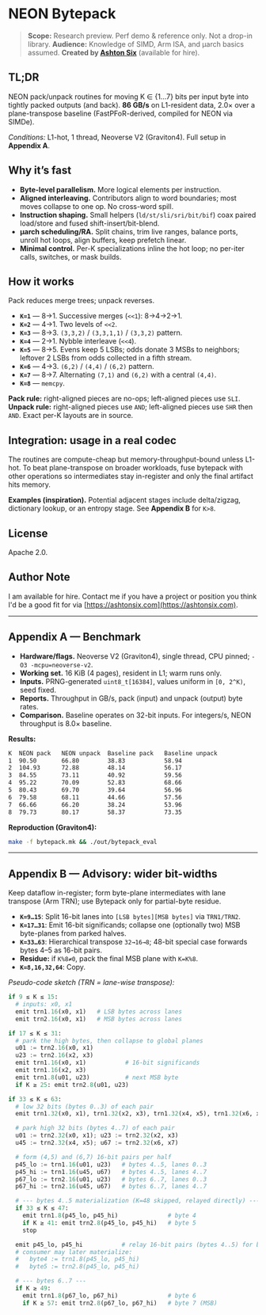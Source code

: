 # NEON Bytepack

> **Scope:** Research preview. Perf demo & reference only. Not a drop-in library.
> **Audience:** Knowledge of SIMD, Arm ISA, and µarch basics assumed.
> **Created by [Ashton Six](https://ashtonsix.com)** (available for hire).

## TL;DR

NEON pack/unpack routines for moving K ∈ {1…7} bits per input byte into tightly packed outputs (and back). **86 GB/s** on L1-resident data, 2.0× over a plane-transpose baseline (FastPFoR-derived, compiled for NEON via SIMDe).

_Conditions:_ L1-hot, 1 thread, Neoverse V2 (Graviton4). Full setup in **Appendix A**.

## Why it’s fast

- **Byte-level parallelism.** More logical elements per instruction.
- **Aligned interleaving.** Contributors align to word boundaries; most moves collapse to one op. No cross-word spill.
- **Instruction shaping.** Small helpers (`ld/st/sli/sri/bit/bif`) coax paired load/store and fused shift-insert/bit-blend.
- **µarch scheduling/RA.** Split chains, trim live ranges, balance ports, unroll hot loops, align buffers, keep prefetch linear.
- **Minimal control.** Per-K specializations inline the hot loop; no per-iter calls, switches, or mask builds.

## How it works

Pack reduces merge trees; unpack reverses.

- **`K=1`** — 8→1. Successive merges (`<<1`): 8→4→2→1.
- **`K=2`** — 4→1. Two levels of `<<2`.
- **`K=3`** — 8→3. `(3,3,2)` / `(3,3,1,1)` / `(3,3,2)` pattern.
- **`K=4`** — 2→1. Nybble interleave (`<<4`).
- **`K=5`** — 8→5. Evens keep 5 LSBs; odds donate 3 MSBs to neighbors; leftover 2 LSBs from odds collected in a fifth stream.
- **`K=6`** — 4→3. `(6,2)` / `(4,4)` / `(6,2)` pattern.
- **`K=7`** — 8→7. Alternating `(7,1)` and `(6,2)` with a central `(4,4)`.
- **`K=8`** — `memcpy`.

**Pack rule:** right-aligned pieces are no-ops; left-aligned pieces use `SLI`.
**Unpack rule:** right-aligned pieces use `AND`; left-aligned pieces use `SHR` then `AND`.
Exact per-K layouts are in source.

## Integration: usage in a real codec

The routines are compute-cheap but memory-throughput-bound unless L1-hot. To beat plane-transpose on broader workloads, fuse bytepack with other operations so intermediates stay in-register and only the final artifact hits memory.

**Examples (inspiration).** Potential adjacent stages include delta/zigzag, dictionary lookup, or an entropy stage. See **Appendix B** for `K>8`.

## License

Apache 2.0.

## Author Note

I am available for hire. Contact me if you have a project or position you think I'd be a good fit for via [https://ashtonsix.com](https://ashtonsix.com).

---

## Appendix A — Benchmark

- **Hardware/flags.** Neoverse V2 (Graviton4), single thread, CPU pinned; `-O3 -mcpu=neoverse-v2`.
- **Working set.** 16 KiB (4 pages), resident in L1; warm runs only.
- **Inputs.** PRNG-generated `uint8_t[16384]`, values uniform in `[0, 2^K)`, seed fixed.
- **Reports.** Throughput in GB/s, pack (input) and unpack (output) byte rates.
- **Comparison.** Baseline operates on 32-bit inputs. For integers/s, NEON throughput is 8.0× baseline.

**Results:**

```txt
K  NEON pack   NEON unpack  Baseline pack   Baseline unpack
1  90.50       66.80        38.83           58.94
2  104.93      72.88        48.14           56.17
3  84.55       73.11        40.92           59.56
4  95.22       70.09        52.83           68.66
5  80.43       69.70        39.64           56.96
6  79.58       68.11        44.66           57.56
7  66.66       66.20        38.24           53.96
8  79.73       80.17        58.37           73.35
```

**Reproduction (Graviton4):**

```sh
make -f bytepack.mk && ./out/bytepack_eval
```

---

## Appendix B — Advisory: wider bit-widths

Keep dataflow in-register; form byte-plane intermediates with lane transpose (Arm TRN); use Bytepack only for partial-byte residue.

- **`K=9…15`**: Split 16-bit lanes into `[LSB bytes][MSB bytes]` via `TRN1/TRN2`.
- **`K=17…31`**: Emit 16-bit significands; collapse one (optionally two) MSB byte-planes from parked halves.
- **`K=33…63`**: Hierarchical transpose `32→16→8`; 48-bit special case forwards bytes 4–5 as 16-bit pairs.
- **Residue:** if `K%8≠0`, pack the final MSB plane with `K=K%8`.
- **`K=8,16,32,64`**: Copy.

_Pseudo-code sketch (TRN = lane-wise transpose):_

```py
if 9 ≤ K ≤ 15:
  # inputs: x0, x1
  emit trn1.16(x0, x1)   # LSB bytes across lanes
  emit trn2.16(x0, x1)   # MSB bytes across lanes

if 17 ≤ K ≤ 31:
  # park the high bytes, then collapse to global planes
  u01 := trn2.16(x0, x1)
  u23 := trn2.16(x2, x3)
  emit trn1.16(x0, x1)           # 16-bit significands
  emit trn1.16(x2, x3)
  emit trn1.8(u01, u23)          # next MSB byte
  if K ≥ 25: emit trn2.8(u01, u23)

if 33 ≤ K ≤ 63:
  # low 32 bits (bytes 0..3) of each pair
  emit trn1.32(x0, x1), trn1.32(x2, x3), trn1.32(x4, x5), trn1.32(x6, x7)

  # park high 32 bits (bytes 4..7) of each pair
  u01 := trn2.32(x0, x1); u23 := trn2.32(x2, x3)
  u45 := trn2.32(x4, x5); u67 := trn2.32(x6, x7)

  # form (4,5) and (6,7) 16-bit pairs per half
  p45_lo := trn1.16(u01, u23)   # bytes 4..5, lanes 0..3
  p45_hi := trn1.16(u45, u67)   # bytes 4..5, lanes 4..7
  p67_lo := trn2.16(u01, u23)   # bytes 6..7, lanes 0..3
  p67_hi := trn2.16(u45, u67)   # bytes 6..7, lanes 4..7

  # --- bytes 4..5 materialization (K=48 skipped, relayed directly) ---
  if 33 ≤ K ≤ 47:
    emit trn1.8(p45_lo, p45_hi)              # byte 4
    if K ≥ 41: emit trn2.8(p45_lo, p45_hi)   # byte 5
    stop

  emit p45_lo, p45_hi           # relay 16-bit pairs (bytes 4..5) for b≥48
  # consumer may later materialize:
  #   byte4 := trn1.8(p45_lo, p45_hi)
  #   byte5 := trn2.8(p45_lo, p45_hi)

  # --- bytes 6..7 ---
  if K ≥ 49:
    emit trn1.8(p67_lo, p67_hi)              # byte 6
    if K ≥ 57: emit trn2.8(p67_lo, p67_hi)   # byte 7 (MSB)
```
